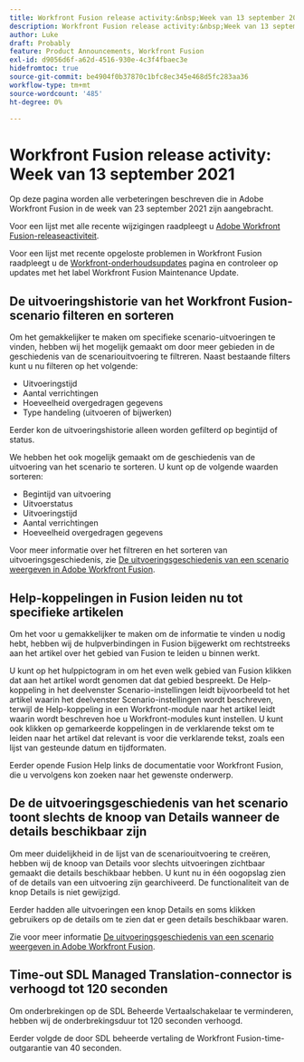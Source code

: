```yaml
---
title: Workfront Fusion release activity:&nbsp;Week van 13 september 2021
description: Workfront Fusion release activity:&nbsp;Week van 13 september 2021
author: Luke
draft: Probably
feature: Product Announcements, Workfront Fusion
exl-id: d9056d6f-a62d-4516-930e-4c3f4fbaec3e
hidefromtoc: true
source-git-commit: be4904f0b37870c1bfc8ec345e468d5fc283aa36
workflow-type: tm+mt
source-wordcount: '485'
ht-degree: 0%

---
```


# Workfront Fusion release activity: Week van 13 september 2021

Op deze pagina worden alle verbeteringen beschreven die in Adobe Workfront Fusion in de week van 23 september 2021 zijn aangebracht.

Voor een lijst met alle recente wijzigingen raadpleegt u [Adobe Workfront Fusion-releaseactiviteit](../../../product-announcements/product-releases/fusion-release-activity/fusion-release-activity.md).

Voor een lijst met recente opgeloste problemen in Workfront Fusion raadpleegt u de [Workfront-onderhoudsupdates](https://one.workfront.com/s/article/Workfront-Maintenance-Updates-1882317350) pagina en controleer op updates met het label Workfront Fusion Maintenance Update.

## De uitvoeringshistorie van het Workfront Fusion-scenario filteren en sorteren

Om het gemakkelijker te maken om specifieke scenario-uitvoeringen te vinden, hebben wij het mogelijk gemaakt om door meer gebieden in de geschiedenis van de scenariouitvoering te filtreren. Naast bestaande filters kunt u nu filteren op het volgende:

* Uitvoeringstijd
* Aantal verrichtingen
* Hoeveelheid overgedragen gegevens
* Type handeling (uitvoeren of bijwerken)

Eerder kon de uitvoeringshistorie alleen worden gefilterd op begintijd of status.

We hebben het ook mogelijk gemaakt om de geschiedenis van de uitvoering van het scenario te sorteren. U kunt op de volgende waarden sorteren:

* Begintijd van uitvoering
* Uitvoerstatus
* Uitvoeringstijd
* Aantal verrichtingen
* Hoeveelheid overgedragen gegevens

Voor meer informatie over het filtreren en het sorteren van uitvoeringsgeschiedenis, zie [De uitvoeringsgeschiedenis van een scenario weergeven in Adobe Workfront Fusion](../../../workfront-fusion/scenarios/view-scenario-execution-history.md).

## Help-koppelingen in Fusion leiden nu tot specifieke artikelen

Om het voor u gemakkelijker te maken om de informatie te vinden u nodig hebt, hebben wij de hulpverbindingen in Fusion bijgewerkt om rechtstreeks aan het artikel over het gebied van Fusion te leiden u binnen werkt.

U kunt op het hulppictogram in om het even welk gebied van Fusion klikken dat aan het artikel wordt genomen dat dat gebied bespreekt. De Help-koppeling in het deelvenster Scenario-instellingen leidt bijvoorbeeld tot het artikel waarin het deelvenster Scenario-instellingen wordt beschreven, terwijl de Help-koppeling in een Workfront-module naar het artikel leidt waarin wordt beschreven hoe u Workfront-modules kunt instellen. U kunt ook klikken op gemarkeerde koppelingen in de verklarende tekst om te leiden naar het artikel dat relevant is voor die verklarende tekst, zoals een lijst van gesteunde datum en tijdformaten.

Eerder opende Fusion Help links de documentatie voor Workfront Fusion, die u vervolgens kon zoeken naar het gewenste onderwerp.

## De de uitvoeringsgeschiedenis van het scenario toont slechts de knoop van Details wanneer de details beschikbaar zijn

Om meer duidelijkheid in de lijst van de scenariouitvoering te creëren, hebben wij de knoop van Details voor slechts uitvoeringen zichtbaar gemaakt die details beschikbaar hebben. U kunt nu in één oogopslag zien of de details van een uitvoering zijn gearchiveerd. De functionaliteit van de knop Details is niet gewijzigd.

Eerder hadden alle uitvoeringen een knop Details en soms klikken gebruikers op de details om te zien dat er geen details beschikbaar waren.

Zie voor meer informatie [De uitvoeringsgeschiedenis van een scenario weergeven in Adobe Workfront Fusion](../../../workfront-fusion/scenarios/view-scenario-execution-history.md).

## Time-out SDL Managed Translation-connector is verhoogd tot 120 seconden

Om onderbrekingen op de SDL Beheerde Vertaalschakelaar te verminderen, hebben wij de onderbrekingsduur tot 120 seconden verhoogd.

Eerder volgde de door SDL beheerde vertaling de Workfront Fusion-time-outgarantie van 40 seconden.
